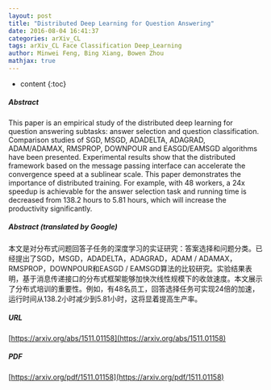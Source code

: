 ```yaml
---
layout: post
title: "Distributed Deep Learning for Question Answering"
date: 2016-08-04 16:41:37
categories: arXiv_CL
tags: arXiv_CL Face Classification Deep_Learning
author: Minwei Feng, Bing Xiang, Bowen Zhou
mathjax: true
---
```


* content
{:toc}

##### Abstract
This paper is an empirical study of the distributed deep learning for question answering subtasks: answer selection and question classification. Comparison studies of SGD, MSGD, ADADELTA, ADAGRAD, ADAM/ADAMAX, RMSPROP, DOWNPOUR and EASGD/EAMSGD algorithms have been presented. Experimental results show that the distributed framework based on the message passing interface can accelerate the convergence speed at a sublinear scale. This paper demonstrates the importance of distributed training. For example, with 48 workers, a 24x speedup is achievable for the answer selection task and running time is decreased from 138.2 hours to 5.81 hours, which will increase the productivity significantly.

##### Abstract (translated by Google)
本文是对分布式问题回答子任务的深度学习的实证研究：答案选择和问题分类。已经提出了SGD，MSGD，ADADELTA，ADAGRAD，ADAM / ADAMAX，RMSPROP，DOWNPOUR和EASGD / EAMSGD算法的比较研究。实验结果表明，基于消息传递接口的分布式框架能够加快次线性规模下的收敛速度。本文展示了分布式培训的重要性。例如，有48名员工，回答选择任务可实现24倍的加速，运行时间从138.2小时减少到5.81小时，这将显着提高生产率。

##### URL
[https://arxiv.org/abs/1511.01158](https://arxiv.org/abs/1511.01158)

##### PDF
[https://arxiv.org/pdf/1511.01158](https://arxiv.org/pdf/1511.01158)

